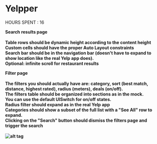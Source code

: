 Yelpper
=======
HOURS SPENT : 16

<b>Search results page<b><br>
<br>
Table rows should be dynamic height according to the content height<br>
Custom cells should have the proper Auto Layout constraints<br>
Search bar should be in the navigation bar (doesn't have to expand to show location like the real Yelp app does).<br>
Optional: infinite scroll for restaurant results <br>

</b>Filter page<b><br><br>
The filters you should actually have are: category, sort (best match, distance, highest rated), radius (meters), deals (on/off).<br>
The filters table should be organized into sections as in the mock.<br>
You can use the default UISwitch for on/off states. <br>
Radius filter should expand as in the real Yelp app <br>
Categories should show a subset of the full list with a "See All" row to expand. <br> 
Clicking on the "Search" button should dismiss the filters page and trigger the search <br>
<br>
![alt tag](https://raw.github.com/priyankaavj/Yelpper/master/yelp.gif)
